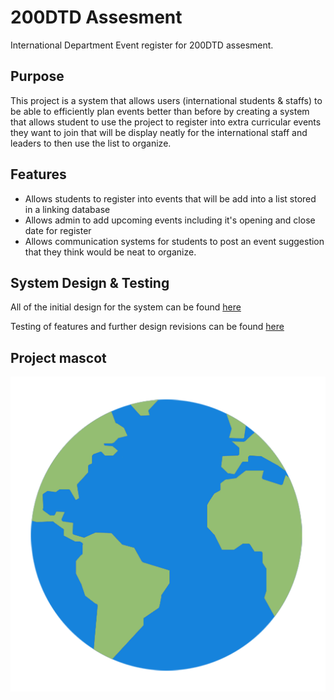# 200DTD Assesment
International Department Event register for 200DTD assesment.


## Purpose

This project is a system that allows users (international students & staffs) to be able to efficiently plan events better than before by creating a system that allows student to use the project to register into extra curricular events they want to join that will be display neatly for the international staff and leaders to then use the list to organize.

## Features

- Allows students to register into events that will be add into a list stored in a linking database
- Allows admin to add upcoming events including it's opening and close date for register
- Allows communication systems for students to post an event suggestion that they think would be neat to organize.

## System Design & Testing

All of the initial design for the system can be found [here](Design.md)

Testing of features and further design revisions can be found [here](Testing.md)

## Project mascot

![Globe](images/globe.png)


